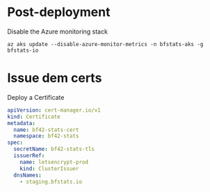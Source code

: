 # Post-deployment
Disable the Azure monitoring stack

`az aks update --disable-azure-monitor-metrics -n bfstats-aks -g bfstats-io`

# Issue dem certs 
Deploy a Certificate

```yaml
apiVersion: cert-manager.io/v1
kind: Certificate
metadata:
  name: bf42-stats-cert
  namespace: bf42-stats
spec:
  secretName: bf42-stats-tls
  issuerRef:
    name: letsencrypt-prod
    kind: ClusterIssuer
  dnsNames:
    - staging.bfstats.io
```